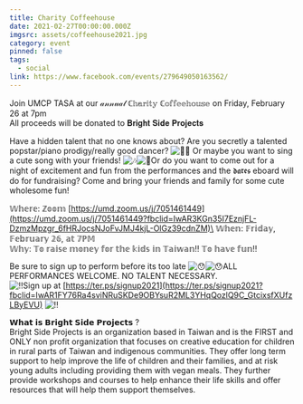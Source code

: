 ```yaml
---
title: Charity Coffeehouse
date: 2021-02-27T00:00:00.000Z
imgsrc: assets/coffeehouse2021.jpg
category: event
pinned: false
tags: 
  - social
link: https://www.facebook.com/events/279649050163562/
---
```

Join UMCP TASA at our 𝒶𝓃𝓃𝓊𝒶𝓁 ℂ𝕙𝕒𝕣𝕚𝕥𝕪 ℂ𝕠𝕗𝕗𝕖𝕖𝕙𝕠𝕦𝕤𝕖 on Friday, February 26 at 7pm\
All proceeds will be donated to 𝐁𝐫𝐢𝐠𝐡𝐭 𝐒𝐢𝐝𝐞 𝐏𝐫𝐨𝐣𝐞𝐜𝐭𝐬

Have a hidden talent that no one knows about? Are you secretly a talented popstar/piano prodigy/really good dancer? ![💃🏻](https://static.xx.fbcdn.net/images/emoji.php/v9/t2/1/16/1f483_1f3fb.png) Or maybe you want to sing a cute song with your friends! ![🎶](https://static.xx.fbcdn.net/images/emoji.php/v9/t1f/1/16/1f3b6.png)![🎤](https://static.xx.fbcdn.net/images/emoji.php/v9/t7e/1/16/1f3a4.png)Or do you want to come out for a night of excitement and fun from the performances and the 𝖉𝖆𝖗𝖊𝖘 eboard will do for fundraising? Come and bring your friends and family for some cute wholesome fun!

𝕎𝕙𝕖𝕣𝕖: ℤ𝕠𝕠𝕞 [https://umd.zoom.us/j/7051461449](https://umd.zoom.us/j/7051461449?fbclid=IwAR3KGn35I7EznjFL-DzmzMpzgr_6fHRJocsNJoFvJMJ4kjL-OlGz39cdnZM)\
𝕎𝕙𝕖𝕟: 𝔽𝕣𝕚𝕕𝕒𝕪, 𝔽𝕖𝕓𝕣𝕦𝕒𝕣𝕪 𝟚𝟞, 𝕒𝕥 𝟟ℙ𝕄\
𝕎𝕙𝕪: 𝕋𝕠 𝕣𝕒𝕚𝕤𝕖 𝕞𝕠𝕟𝕖𝕪 𝕗𝕠𝕣 𝕥𝕙𝕖 𝕜𝕚𝕕𝕤 𝕚𝕟 𝕋𝕒𝕚𝕨𝕒𝕟!! 𝕋𝕠 𝕙𝕒𝕧𝕖 𝕗𝕦𝕟!!

Be sure to sign up to perform before its too late ![😯](https://static.xx.fbcdn.net/images/emoji.php/v9/t42/1/16/1f62f.png)![😯](https://static.xx.fbcdn.net/images/emoji.php/v9/t42/1/16/1f62f.png)ALL PERFORMANCES WELCOME. NO TALENT NECESSARY.\
![‼️](https://static.xx.fbcdn.net/images/emoji.php/v9/t77/1/16/203c.png)Sign up at [https://ter.ps/signup2021](https://ter.ps/signup2021?fbclid=IwAR1FY76Ra4sviNRuSKDe9OBYsuR2ML3YHqQozlQ9C_GtcixsfXUfzLByEVU) ![‼️](https://static.xx.fbcdn.net/images/emoji.php/v9/t77/1/16/203c.png)

𝗪𝗵𝗮𝘁 𝗶𝘀 𝗕𝗿𝗶𝗴𝗵𝘁 𝗦𝗶𝗱𝗲 𝗣𝗿𝗼𝗷𝗲𝗰𝘁𝘀 ?\
Bright Side Projects is an organization based in Taiwan and is the FIRST and ONLY non profit organization that focuses on creative education for children in rural parts of Taiwan and indigenous communities. They offer long term support to help improve the life of children and their families, and at risk young adults including providing them with vegan meals. They further provide workshops and courses to help enhance their life skills and offer resources that will help them support themselves.